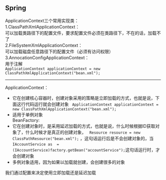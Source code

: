## Spring
ApplicationContext三个常用实现类：<br>
 1.ClassPathXmlApplicationContext：<br>
  可以加载类路径下的配置文件，要求配置文件必须在类路径下，不在的话，加载不了<br>
 2.FileSystemXmlApplicationContext：<br>
  可以加载磁盘任意路径下的配置文件（必须有访问权限）<br>
 3.AnnocationConfigApplicationContext：<br>
  用于注解<br>
 `ApplicationContext applicationContext = new ClassPathXmlApplicationContext("bean.xml");`

***
 ApplicationContext：  
- 它在创建核心容器时，创建对象采用的策略是立即加载的方式，也就是说，下面这行代码运行就会创建对象
` ApplicationContext applicationContext = new ClassPathXmlApplicationContext("bean.xml");` 
- 适用于单例对象  
 BeanFactory:
- 它在创建对象时，是采用延迟加载的方式，也就是说，什么时候根据ID获取对象了，什么时候才是真正的创建对象，
` Resource resource = new ClassPathResource("bean.xml");`  ，这句话运行后是不会创建对象的，当
`IAccountService as  = (IAccountService)factory.getBean("accountService");`这句话运行时，才会创建对象  
- 多例对象适用，因为如果以加载就创建，会创建很多的对象  

我们通过配置来决定使用立即加载还是延迟加载





 
